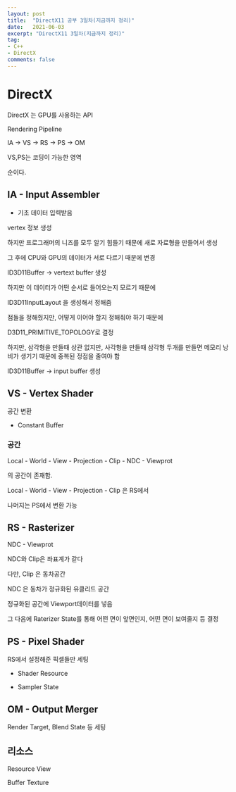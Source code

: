 ```yaml
---
layout: post
title:  "DirectX11 공부 3일차(지금까지 정리)"
date:   2021-06-03
excerpt: "DirectX11 3일차(지금까지 정리)"
tag:
- C++
- DirectX
comments: false
---
```


# DirectX
DirectX 는 GPU를 사용하는 API

Rendering Pipeline

IA -> VS -> RS -> PS -> OM

VS,PS는 코딩이 가능한 영역

순이다.

## IA - Input Assembler
* 기초 데이터 입력받음

vertex 정보 생성

하지만 프로그래머의 니즈를 모두 알기 힘들기 때문에 새로 자료형을 만들어서 생성

그 후에 CPU와 GPU의 데이터가 서로 다르기 때문에 변경

ID3D11Buffer -> vertext buffer 생성

하지만 이 데이터가 어떤 순서로 들어오는지 모르기 때문에

ID3D11InputLayout 을 생성해서 정해줌

점들을 정해줬지만, 어떻게 이어야 할지 정해줘야 하기 때문에

D3D11_PRIMITIVE_TOPOLOGY로 결정

하지만, 삼각형을 만들때 상관 없지만, 사각형을 만들때 삼각형 두개를 만들면 메모리 낭비가 생기기 때문에 중복된 정점을 줄여야 함

ID3D11Buffer -> input buffer 생성 

## VS - Vertex Shader
공간 변환

- Constant Buffer

### 공간 
Local - World - View - Projection - Clip - NDC - Viewprot

의 공간이 존재함.

Local - World - View - Projection - Clip 은 RS에서

나머지는 PS에서 변환 가능

## RS - Rasterizer

NDC - Viewprot

NDC와 Clip은 좌표계가 같다

다만, Clip 은 동차공간

NDC 은 동차가 정규화된 유클리드 공간

정규화된 공간에 Viewport데이터를 넣음
 
그 다음에 Raterizer State를 통해 어떤 면이 앞면인지, 어떤 면이 보여줄지 등 결정

## PS - Pixel Shader

RS에서 설정해준 픽셀들만 세팅

- Shader Resource

- Sampler State

## OM - Output Merger

Render Target, Blend State 등 세팅

## 리소스
Resource View

Buffer			Texture